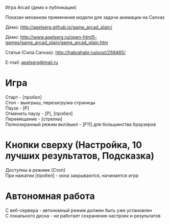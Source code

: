 ﻿Игра Arcad (демо к публикации)

Показан механизм применения модели для задачи анимации на Canvas

Демо: http://apelserg.github.io/game_arcad_plain/

Демо: http://www.apelserg.ru/open-html5-games/game_arcad_plain/game_arcad_plain.htm

Статья (Сила Canvas): http://habrahabr.ru/post/259465/

E-mail: apelserg@mail.ru



Игра
====

Старт - [пробел]<br/>
Стоп - выигрыш, перезагрузка страницы<br/>
Пауза - [P]<br/>
Отменить паузу - [P], [пробел]<br/>
Перемещение - [стрелки]<br/>
Полноэкранный режим вкл/выкл - [F11] для большинства браузеров<br/>

Кнопки сверху (Настройка, 10 лучших результатов, Подсказка)
===========================================================

Доступны в режиме [Стоп]<br/>
При нажатии [пробел] - окна закрываются, начинается игра<br/>

Автономная работа
=================

С веб-сервера - автономный режим должен быть уже установлен<br/>
С локального диска - не работает сохранение настроек и результатов<br/>

